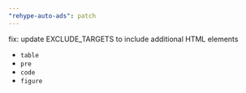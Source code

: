 ```yaml
---
"rehype-auto-ads": patch
---
```


fix: update EXCLUDE_TARGETS to include additional HTML elements

-   `table`
-   `pre`
-   `code`
-   `figure`
